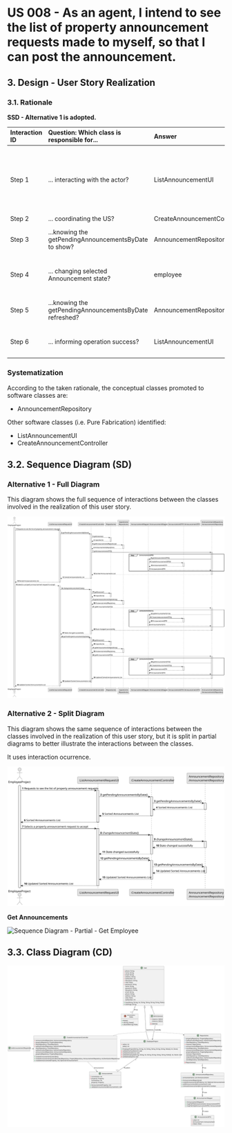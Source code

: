 # US 008 - As an agent, I intend to see the list of property announcement requests made to myself, so that I can post the announcement.


## 3. Design - User Story Realization 

### 3.1. Rationale

**SSD - Alternative 1 is adopted.**

| Interaction ID | Question: Which class is responsible for...              | Answer                       | Justification (with patterns)                                                                                 |
|:---------------|:---------------------------------------------------------|:-----------------------------|:--------------------------------------------------------------------------------------------------------------|
| Step 1  		     | 	... interacting with the actor?                         | ListAnnouncementUI           | Pure Fabrication: there is no reason to assign this responsibility to any existing class in the Domain Model. |
| Step 2	        | 	... coordinating the US?                                | CreateAnnouncementController | Controller                                                                                                    |
| Step 3  		     | 	...knowing the getPendingAnnouncementsByDate to show?   | AnnouncementRepository       | IE: knows pending announcements by date                                                                       |
| Step 4  		     | 	... changing selected Announcement state?               | employee                     | IE: object created in step 1 is classified in one or more roles.                                              |
| Step 5  		     | 	...knowing the getPendingAnnouncementsByDate refreshed? | AnnouncementRepository       | IE: knows pending announcements by date                                                                       |
| Step 6  		     | 	... informing operation success?                        | ListAnnouncementUI             | IE: is responsible for user interactions.                                                                     |

### Systematization ##

According to the taken rationale, the conceptual classes promoted to software classes are: 

 * AnnouncementRepository

Other software classes (i.e. Pure Fabrication) identified: 

 * ListAnnouncementUI  
 * CreateAnnouncementController


## 3.2. Sequence Diagram (SD)

### Alternative 1 - Full Diagram

This diagram shows the full sequence of interactions between the classes involved in the realization of this user story.

![Sequence Diagram - Full](svg/us008-sequence-diagram-full.svg)

### Alternative 2 - Split Diagram

This diagram shows the same sequence of interactions between the classes involved in the realization of this user story, but it is split in partial diagrams to better illustrate the interactions between the classes.

It uses interaction ocurrence.

![Sequence Diagram - split](svg/us008-sequence-diagram-split.svg)

**Get Announcements**

![Sequence Diagram - Partial - Get Employee](svg/us008-sequence-diagram-partial-get-Announcements-list.svg)

## 3.3. Class Diagram (CD)

![Class Diagram](svg/us008-class-diagram.svg)